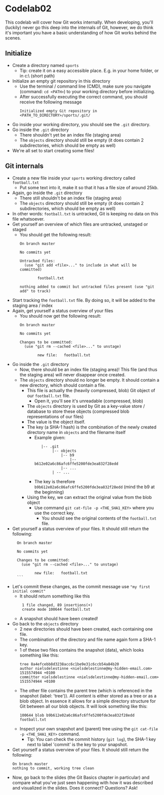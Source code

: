 # Codelab02

This codelab will cover how Git works internally.
When developing, you'll (luckily) never go this deep into the internals of Git, 
however, we do think it's important you have a basic understanding of how Git works behind the scenes.

## Initialize

- Create a directory named `sports`
    - Tip: create it on a easy accessible place. E.g. in your home folder, or in c:\ (short path)
- Initialize an empty git repository in this directory
    - Use the terminal / command line (CMD), make sure you navigate (command: `cd <PATH>`) to your working directory before initializing.
    - After successfully executing the correct command, you should receive the following message
        ```
        Initialized empty Git repository in <PATH_TO_DIRECTORY>/sports/.git/
        ```
- Go inside your working directory, you should see the `.git` directory.
- Go inside the `.git` directory
    - There shouldn't yet be an index file (staging area)
    - The `objects` directory should still be empty (it does contain 2 subdirectories, which should be empty as well)
- We're all set to start creating some files!

## Git internals

- Create a new file inside your `sports` working directory called `football.txt`
    - Put some text into it, make it so that it has a file size of around 25kb.
- Again, go inside the `.git` directory
    - There still shouldn't be an index file (staging area)
    - The `objects` directory should still be empty (it does contain 2 subdirectories, which should be empty as well)
- In other words: `football.txt` is untracked, Git is keeping no data on this file whatsoever.
- Get yourself an overview of which files are untracked, unstaged or staged
    - You should get the following result:
        ```
        On branch master
        
        No commits yet
        
        Untracked files:
          (use "git add <file>..." to include in what will be committed)
        
                football.txt
        
        nothing added to commit but untracked files present (use "git add" to track)
        ```
- Start tracking the `football.txt` file. By doing so, it will be added to the staging area / index
- Again, get yourself a status overview of your files
    - You should now get the following result:
        ```
        On branch master
        
        No commits yet
        
        Changes to be committed:
          (use "git rm --cached <file>..." to unstage)
        
                new file:   football.txt
        ```
- Go inside the `.git` directory
    - Now, there should be an index file (staging area)! This file (and thus the staging area) will never disappear once created.
    - The `objects` directory should no longer be empty. It should contain a new directory, which should contain a file.
        - This file is actually the (heavily compressed, blob) Git object of our `football.txt` file.
            - Open it, you'll see it's unreadable (compressed, blob)
        - The `objects` directory is used by Git as a key-value store / database to store these objects (compressed blob representations of our files)
        - The value is the object itself.    
        - The key (a SHA-1 hash) is the combination of the newly created directory name in `objects` and the filename itself
            - Example given:
                ```
                   |-- .git
                        |-- objects
                            |-- b9
                                |-- b612e02a6c86afc6ffe5200fde3ea832f28edd
                            |-- ...
                        | -- ...  
                ```
            - The key is therefore `b9b612e02a6c86afc6ffe5200fde3ea832f28edd` (mind the b9 at the beginning)
        - Using the key, we can extract the original value from the blob object
            - Use command `git cat-file -p <THE_SHA1_KEY>` where you use the correct key.
                - You should see the original contents of the `football.txt` file.
- Get yourself a status overview of your files. It should still return the following:
    ```
      On branch master
      
      No commits yet
      
      Changes to be committed:
        (use "git rm --cached <file>..." to unstage)
      
              new file:   football.txt
      ```
- Let's commit these changes, as the commit message use `"my first initial commit"`
    - It should return something like this
        ```
         1 file changed, 89 insertions(+)
         create mode 100644 football.txt
        ```
    - A snapshot should have been created!
- Go back to the `objects` directory
    - 2 new directories should have been created, each containing one file. 
    - The combination of the directory and file name again form a SHA-1 key.
    - 1 of these two files contains the snapshot (data), which looks something like this:
        ```
        tree 8a4efcebb8d3238acc6c1be9e31c6ccb54a84b20
        author nielsdelestinne <nielsdelestinne@my-hidden-email.com> 1515574944 +0100
        committer nielsdelestinne <nielsdelestinne@my-hidden-email.com> 1515574944 +0100
        ```
    - The other file contains the parent tree (which is referenced in the snapshot (label: 'tree')). All content is either stored as a tree or as a blob object. 
    In essence it allows for a simple directory structure for Git between all our blob objects. It will look something like this:
        ```
        100644 blob b9b612e02a6c86afc6ffe5200fde3ea832f28edd    football.txt
        ```
    - Inspect your own snapshot and (parent) tree using the `git cat-file -p <THE_SHA1_KEY>` command.
        - Tip: You can check the commit history (`git log`), the SHA-1 key next to label 'commit' is the key to your snapshot. 
- Get yourself a status overview of your files. It should still return the following:
     ```
     On branch master
     nothing to commit, working tree clean
     ```
 - Now, go back to the slides (the Git Basics chapter in particular) and compare what you've just seen happening with how it was described and visualized in the slides. 
 Does it connect? Questions? Ask!
    
